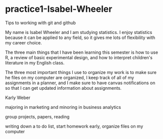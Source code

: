 # practice1-Isabel-Wheeler
Tips to working with git and github

My name is Isabel Wheeler and I am studying statistics. I enjoy statistics because it can be applied to any field, so it gives me lots of flexibility with my career choice. 

The three main things that I have been learning this semester is how to use R, a review of basic experimental design, and how to interpret children's literature in my English class. 

The three most important things I use to organize my work is to make sure he files on my computer are organized, I keep track of all of my assignments in a planner, and I make sure to have canvas notifications on so that I can get updated information about assignments.

Karly Weber

majoring in marketing and minoring in business analytics

group projects, papers, reading 

writing down a to do list, start homework early, organize files on my computer
